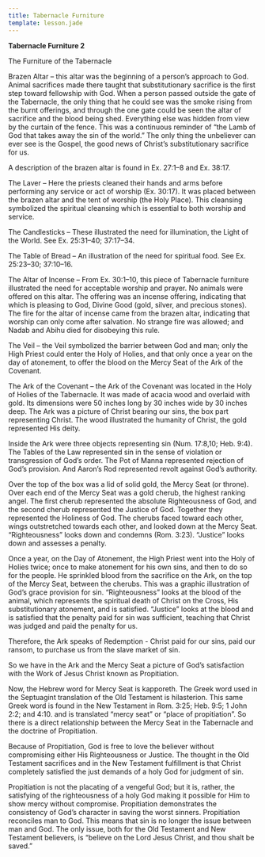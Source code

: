 ```yaml
---
title: Tabernacle Furniture
template: lesson.jade
---
```



**Tabernacle Furniture 2**

The Furniture of the Tabernacle

Brazen Altar – this altar was the beginning of a person’s approach to
God. Animal sacrifices made there taught that substitutionary sacrifice
is the first step toward fellowship with God. When a person passed
outside the gate of the Tabernacle, the only thing that he could see was
the smoke rising from the burnt offerings, and through the one gate
could be seen the altar of sacrifice and the blood being shed.
Everything else was hidden from view by the curtain of the fence. This
was a continuous reminder of “the Lamb of God that takes away the sin of
the world.” The only thing the unbeliever can ever see is the Gospel,
the good news of Christ’s substitutionary sacrifice for us.

A description of the brazen altar is found in Ex. 27:1–8 and Ex. 38:17.

The Laver – Here the priests cleaned their hands and arms before
performing any service or act of worship (Ex. 30:17). It was placed
between the brazen altar and the tent of worship (the Holy Place). This
cleansing symbolized the spiritual cleansing which is essential to both
worship and service.

The Candlesticks – These illustrated the need for illumination, the
Light of the World. See Ex. 25:31–40; 37:17–34.

The Table of Bread – An illustration of the need for spiritual food. See
Ex. 25:23–30; 37:10–16.

The Altar of Incense – From Ex. 30:1–10, this piece of Tabernacle
furniture illustrated the need for acceptable worship and prayer. No
animals were offered on this altar. The offering was an incense
offering, indicating that which is pleasing to God, Divine Good (gold,
silver, and precious stones). The fire for the altar of incense came
from the brazen altar, indicating that worship can only come after
salvation. No strange fire was allowed; and Nadab and Abihu died for
disobeying this rule.

The Veil – the Veil symbolized the barrier between God and man; only the
High Priest could enter the Holy of Holies, and that only once a year on
the day of atonement, to offer the blood on the Mercy Seat of the Ark of
the Covenant.

The Ark of the Covenant – the Ark of the Covenant was located in the
Holy of Holies of the Tabernacle. It was made of acacia wood and
overlaid with gold. Its dimensions were 50 inches long by 30 inches wide
by 30 inches deep. The Ark was a picture of Christ bearing our sins, the
box part representing Christ. The wood illustrated the humanity of
Christ, the gold represented His deity.

Inside the Ark were three objects representing sin (Num. 17:8,10; Heb.
9:4). The Tables of the Law represented sin in the sense of violation or
transgression of God’s order. The Pot of Manna represented rejection of
God’s provision. And Aaron’s Rod represented revolt against God’s
authority.

Over the top of the box was a lid of solid gold, the Mercy Seat (or
throne). Over each end of the Mercy Seat was a gold cherub, the highest
ranking angel. The first cherub represented the absolute Righteousness
of God, and the second cherub represented the Justice of God. Together
they represented the Holiness of God. The cherubs faced toward each
other, wings outstretched towards each other, and looked down at the
Mercy Seat. “Righteousness” looks down and condemns (Rom. 3:23).
“Justice” looks down and assesses a penalty.

Once a year, on the Day of Atonement, the High Priest went into the Holy
of Holies twice; once to make atonement for his own sins, and then to do
so for the people. He sprinkled blood from the sacrifice on the Ark, on
the top of the Mercy Seat, between the cherubs. This was a graphic
illustration of God’s grace provision for sin. “Righteousness” looks at
the blood of the animal, which represents the spiritual death of Christ
on the Cross, His substitutionary atonement, and is satisfied. “Justice”
looks at the blood and is satisfied that the penalty paid for sin was
sufficient, teaching that Christ was judged and paid the penalty for us.

Therefore, the Ark speaks of Redemption - Christ paid for our sins, paid
our ransom, to purchase us from the slave market of sin.

So we have in the Ark and the Mercy Seat a picture of God’s satisfaction
with the Work of Jesus Christ known as Propitiation.

Now, the Hebrew word for Mercy Seat is kapporeth. The Greek word used in
the Septuagint translation of the Old Testament is hilasterion. This
same Greek word is found in the New Testament in Rom. 3:25; Heb. 9:5; 1
John 2:2; and 4:10. and is translated “mercy seat” or “place of
propitiation”. So there is a direct relationship between the Mercy Seat
in the Tabernacle and the doctrine of Propitiation.

Because of Propitiation, God is free to love the believer without
compromising either His Righteousness or Justice. The thought in the Old
Testament sacrifices and in the New Testament fulfillment is that Christ
completely satisfied the just demands of a holy God for judgment of sin.

Propitiation is not the placating of a vengeful God; but it is, rather,
the satisfying of the righteousness of a holy God making it possible for
Him to show mercy without compromise. Propitiation demonstrates the
consistency of God’s character in saving the worst sinners. Propitiation
reconciles man to God. This means that sin is no longer the issue
between man and God. The only issue, both for the Old Testament and New
Testament believers, is “believe on the Lord Jesus Christ, and thou
shalt be saved.”

